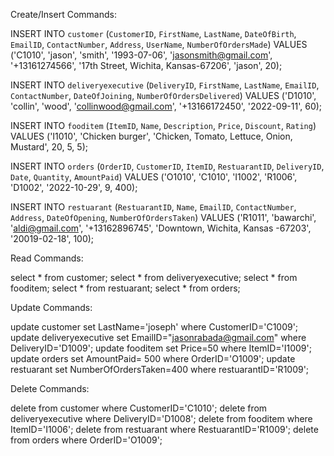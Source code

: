 Create/Insert Commands:

INSERT INTO `customer` (`CustomerID`, `FirstName`, `LastName`, `DateOfBirth`, `EmailID`, `ContactNumber`, `Address`, `UserName`, `NumberOfOrdersMade`) VALUES
('C1010', 'jason', 'smith', '1993-07-06', 'jasonsmith@gmail.com', '+13161274566', '17th Street, Wichita, Kansas-67206', 'jason', 20);

INSERT INTO `deliveryexecutive` (`DeliveryID`, `FirstName`, `LastName`, `EmailID`, `ContactNumber`, `DateOfJoining`, `NumberOfOrdersDelivered`) VALUES
('D1010', 'collin', 'wood', 'collinwood@gmail.com', '+13166172450', '2022-09-11', 60);

INSERT INTO `fooditem` (`ItemID`, `Name`, `Description`, `Price`, `Discount`, `Rating`) VALUES
('I1010', 'Chicken burger', 'Chicken, Tomato, Lettuce, Onion, Mustard', 20, 5, 5);

INSERT INTO `orders` (`OrderID`, `CustomerID`, `ItemID`, `RestuarantID`, `DeliveryID`, `Date`, `Quantity`, `AmountPaid`) VALUES
('O1010', 'C1010', 'I1002', 'R1006', 'D1002', '2022-10-29', 9, 400);

INSERT INTO `restuarant` (`RestuarantID`, `Name`, `EmailID`, `ContactNumber`, `Address`, `DateOfOpening`, `NumberOfOrdersTaken`) VALUES
('R1011', 'bawarchi', 'aldi@gmail.com', '+13162896745', 'Downtown, Wichita, Kansas -67203', '20019-02-18', 100);

Read Commands:

select * from customer;
select * from deliveryexecutive;
select * from fooditem;
select * from restuarant;
select * from orders;

Update Commands:

update customer set LastName='joseph' where CustomerID='C1009';
update deliveryexecutive set EmailID="jasonrabada@gmail.com" where DeliveryID='D1009';
update fooditem set Price=50 where ItemID='I1009';
update orders set AmountPaid= 500 where OrderID='O1009';
update restuarant set NumberOfOrdersTaken=400 where restuarantID='R1009';


Delete Commands:

delete from customer where CustomerID='C1010';
delete from deliveryexecutive where DeliveryID='D1008';
delete from fooditem where ItemID='I1006';
delete from restuarant where RestuarantID='R1009';
delete from orders where OrderID='O1009';
